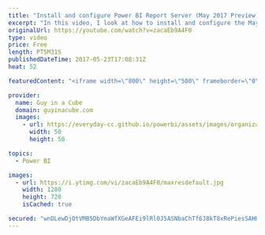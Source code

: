 ```yaml
---
title: "Install and configure Power BI Report Server (May 2017 Preview)"
excerpt: "In this video, I look at how to install and configure the May 2017 Preview of Power BI Report Server. Power BI Report Server has a new standalone install experience and this product allows for Power BI reports to be rendered in the web portal along with paginated reports.  This will get you started with"
originalUrl: https://youtube.com/watch?v=zacaEb9A4F0
type: video
price: Free
length: PT5M31S
publishedDateTime: 2017-05-23T17:08:31Z
heat: 52

featuredContent: "<iframe width=\"800\" height=\"500\" frameborder=\"0\" src=\"https://www.youtube.com/embed/zacaEb9A4F0\" allow=\"accelerometer; autoplay; encrypted-media; gyroscope; picture-in-picture\" allowfullscreen></iframe>"

provider:
  name: Guy in a Cube
  domain: guyinacube.com
  images:
    - url: https://everyday-cc.github.io/powerbi/assets/images/organizations/guyinacube.com-50x50.jpg
      width: 50
      height: 50

topics:
  - Power BI

images:
  - url: https://i.ytimg.com/vi/zacaEb9A4F0/maxresdefault.jpg
    width: 1280
    height: 720
    isCached: true

secured: "wnDLewDjOtVMB5DbYmaWfXGeAFEi9lRl0J5ASNbaChTf6J8kT8xRePiesSAHHe+KzpavDfayEZAaGqI408DC4rAEu1DkF+ZKx+cPWJigP/Mlqi2cYc8ivWHuWKu01yHIu8eRNUlvzgyh18BvugMl0dcQ7lRhln9+ImA26RcdUjryNzlqNTyKvxFegd2J5WYo4NDhGERq4DaaWfqVU/4XGEQaA5B31OFc/d0wvG9NjsYRvRCBtovRYtPcDua536n7EPBOFLsiPf8UN+LFikEh4XFUuq2TI6jEXs9h6xHVRmY7Eu466M4U7WgfMLxlzxT4pdHiVKjx1ySqoOoGpPULt1iQ4yUD+gkxRJbNteoGhMUXZTREuKq8Cv/7VWjjQJ9EHepo5o7hvtwBNtzitNlZ5yyk5SIk5eMSzfnEIfdSAL4=;s1L5U+aSkUQjM/pxC+tj8g=="
---
```


